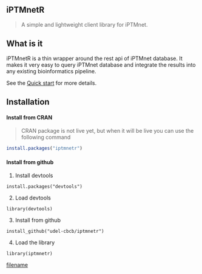 ## iPTMnetR

> A simple and lightweight client library for iPTMnet.

## What is it

iPTMnetR is a thin wrapper around the rest api of iPTMnet database. It makes it very easy to query iPTMnet database and integrate the results into any existing bioinformatics pipeline.    

See the [Quick start](quickstart.md) for more details.

## Installation

#### Install from CRAN
> CRAN package is not live yet, but when it will be live you can use the following command
``` R
install.packages("iptmnetr")
```

#### Install from github
1. Install devtools
```
install.packages("devtools")
```

2. Load devtools
```
library(devtools)
```

3. Install from github
```
install_github("udel-cbcb/iptmnetr")
```

4. Load the library
```
library(iptmnetr)
```


[filename](quickstart.md ':include')

